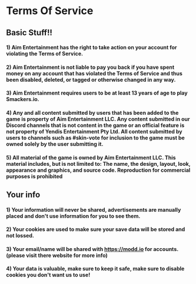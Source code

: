 # Terms Of Service

## Basic Stuff!!
#### 1) Aim Entertainment has the right to take action on your account for violating the Terms of Service.

#### 2) Aim Entertainment is not liable to pay you back if you have spent money on any account that has violated the Terms of Service and thus been disabled, deleted, or tagged or otherwise changed in any way.

#### 3) Aim Entertainment requires users to be at least 13 years of age to play Smackers.io.

#### 4) Any and all content submitted by users that has been added to the game is property of Aim Entertainment LLC. Any content submitted in our Discord channels that is not content in the game or an official feature is not property of Yendis Entertainment Pty Ltd. All content submitted by users to channels such as #skin-vote for inclusion to the game must be owned solely by the user submitting it.

#### 5) All material of the game is owned by Aim Entertainment LLC. This material includes, but is not limited to: The name, the design, layout, look, appearance and graphics, and source code. Reproduction for commercial purposes is prohibited

## Your info

#### 1) Your information will never be shared, advertisements are manually placed and don't use information for you to see them.

#### 2) Your cookies are used to make sure your save data will be stored and not lossed.

#### 3) Your email/name will be shared with https://modd.io for accounts. (please visit there website for more info)

#### 4) Your data is valuable, make sure to keep it safe, make sure to disable cookies you don't want us to use!
